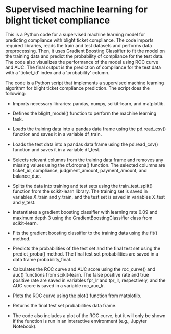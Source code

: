 # Supervised machine learning for blight ticket compliance
This is a Python code for a supervised machine learning model for predicting compliance with blight ticket compliance. The code imports required libraries, reads the train and test datasets and performs data preprocessing. Then, it uses Gradient Boosting Classifier to fit the model on the training data and predict the probability of compliance for the test data. The code also visualizes the performance of the model using ROC curve and AUC. The final output is the prediction of compliance for the test data with a 'ticket_id' index and a 'probability' column.

The code is a Python script that implements a supervised machine learning algorithm for blight ticket compliance prediction. The script does the following:

* Imports necessary libraries: pandas, numpy, scikit-learn, and matplotlib.

* Defines the blight_model() function to perform the machine learning task.

* Loads the training data into a pandas data frame using the pd.read_csv() function and saves it in a variable df_train.

* Loads the test data into a pandas data frame using the pd.read_csv() function and saves it in a variable df_test.

* Selects relevant columns from the training data frame and removes any missing values using the df.dropna() function. The selected columns are ticket_id, compliance, judgment_amount, payment_amount, and balance_due.

* Splits the data into training and test sets using the train_test_split() function from the scikit-learn library. The training set is saved in variables X_train and y_train, and the test set is saved in variables X_test and y_test.

* Instantiates a gradient boosting classifier with learning rate 0.09 and maximum depth 3 using the GradientBoostingClassifier class from scikit-learn.

* Fits the gradient boosting classifier to the training data using the fit() method.

* Predicts the probabilities of the test set and the final test set using the predict_proba() method. The final test set probabilities are saved in a data frame probability_final.

* Calculates the ROC curve and AUC score using the roc_curve() and auc() functions from scikit-learn. The false positive rate and true positive rate are saved in variables fpr_lr and tpr_lr, respectively, and the AUC score is saved in a variable roc_auc_lr.

* Plots the ROC curve using the plot() function from matplotlib.

* Returns the final test set probabilities data frame.

* The code also includes a plot of the ROC curve, but it will only be shown if the function is run in an interactive environment (e.g., Jupyter Notebook).
